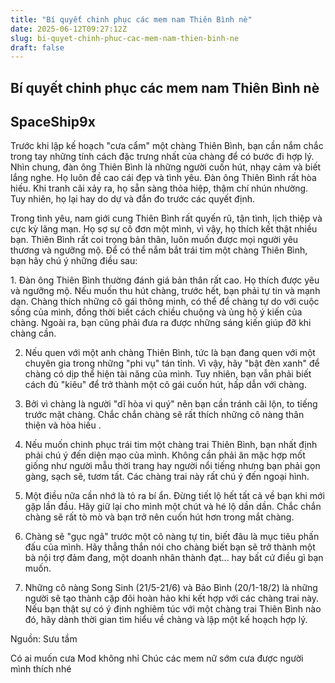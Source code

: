 ```yaml
---
title: "Bí quyết chinh phục các mem nam Thiên Bình nè"
date: 2025-06-12T09:27:12Z
slug: bi-quyet-chinh-phuc-cac-mem-nam-thien-binh-ne
draft: false
---
```


## Bí quyết chinh phục các mem nam Thiên Bình nè

## SpaceShip9x

Trước khi lập kế hoạch "cưa cẩm" một chàng Thiên Bình, bạn cần nắm chắc trong tay những tính cách đặc trưng nhất của chàng để có bước đi hợp lý. Nhìn chung, đàn ông Thiên Bình là những người cuốn hút, nhạy cảm và biết lắng nghe. Họ luôn đề cao cái đẹp và tình yêu. Đàn ông Thiên Bình rất hòa hiếu. Khi tranh cãi xảy ra, họ sẵn sàng thỏa hiệp, thậm chí nhún nhường. Tuy nhiên, họ lại hay do dự và đắn đo trước các quyết định.

Trong tình yêu, nam giới cung Thiên Bình rất quyến rũ, tận tình, lịch thiệp và cực kỳ lãng mạn. Họ sợ sự cô đơn một mình, vì vậy, họ thích kết thật nhiều bạn. Thiên Bình rất coi trọng bản thân, luôn muốn được mọi người yêu thương và ngưỡng mộ. Để có thể nắm bắt trái tim một chàng Thiên Bình, bạn hãy chú ý những điều sau:

​1. Đàn ông Thiên Bình thường đánh giá bản thân rất cao. Họ thích được yêu và ngưỡng mộ. Nếu muốn thu hút chàng, trước hết, bạn phải tự tin và mạnh dạn. Chàng thích những cô gái thông minh, có thể để chàng tự do với cuộc sống của mình, đồng thời biết cách chiều chuộng và ủng hộ ý kiến của chàng. Ngoài ra, bạn cũng phải đưa ra được những sáng kiến giúp đỡ khi chàng cần.

2. Nếu quen với một anh chàng Thiên Bình, tức là bạn đang quen với một chuyên gia trong những "phi vụ" tán tỉnh. Vì vậy, hãy "bật đèn xanh" để chàng có dịp thể hiện tài năng của mình. Tuy nhiên, bạn vẫn phải biết cách đủ "kiêu" để trở thành một cô gái cuốn hút, hấp dẫn với chàng.

3. Bởi vì chàng là người "dĩ hòa vi quý" nên bạn cần tránh cãi lộn, to tiếng trước mặt chàng. Chắc chắn chàng sẽ rất thích những cô nàng thân thiện và hòa hiếu
.
4. Nếu muốn chinh phục trái tim một chàng trai Thiên Bình, bạn nhất định phải chú ý đến diện mạo của mình. Không cần phải ăn mặc hợp mốt giống như người mẫu thời trang hay người nổi tiếng nhưng bạn phải gọn gàng, sạch sẽ, tươm tất. Các chàng trai này rất chú ý đến ngoại hình.

5. Một điều nữa cần nhớ là tỏ ra bí ẩn. Đừng tiết lộ hết tất cả về bạn khi mới gặp lần đầu. Hãy giữ lại cho mình một chút và hé lộ dần dần. Chắc chắn chàng sẽ rất tò mò và bạn trở nên cuốn hút hơn trong mắt chàng.

6. Chàng sẽ "gục ngã" trước một cô nàng tự tin, biết đâu là mục tiêu phấn đấu của mình. Hãy thẳng thắn nói cho chàng biết bạn sẽ trở thành một bà nội trợ đảm đang, một doanh nhân thành đạt... hay bất cứ điều gì bạn muốn.

7. Những cô nàng Song Sinh (21/5-21/6) và Bảo Bình (20/1-18/2) là những người sẽ tạo thành cặp đôi hoàn hảo khi kết hợp với các chàng trai này. Nếu bạn thật sự có ý định nghiêm túc với một chàng trai Thiên Bình nào đó, hãy dành thời gian tìm hiểu về chàng và lập một kế hoạch hợp lý.

Nguồn: Sưu tầm

Có ai muốn cưa Mod không nhỉ 
Chúc các mem nữ sớm cưa được người mình thích nhé